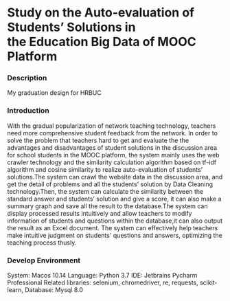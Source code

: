 # Study on the Auto-evaluation of Students’ Solutions in the Education Big Data of MOOC Platform

### Description
My graduation design for HRBUC

### Introduction
With the gradual popularization of network teaching technology, teachers need  more comprehensive student feedback from the network. In order to solve the problem that teachers hard to get and evaluate the the advantages and disadvantages of student solutions in the discussion area for school students in the MOOC platform, the system mainly uses the web crawler technology and the similarity calculation algorithm based on tf-idf algorithm and cosine similarity to realize auto-evaluation of students’ solutions.The system can crawl the website data in the discussion area, and get the detail of problems and all the students’ solution by Data Cleaning technology.Then, the system can calculate the similarity between the standard answer and students’ solution and give a score, it can also make a summary graph and save all the result to the database.The system can display processed results intuitively and allow teachers to modify information of students and questions within the database,it can also output the result as an Excel document. The system can effectively help teachers make intuitive judgment on students' questions and answers, optimizing the teaching process thusly.

### Develop Environment
System: Macos 10.14
Language: Python 3.7
IDE: Jetbrains Pycharm Professional 
Related libraries: selenium, chromedriver, re, requests, scikit-learn, 
Database: Mysql 8.0
